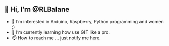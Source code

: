 ## 👋 Hi, I’m @RLBalane
- 👀 I’m interested in Arduino, Raspberry, Python programming and women ;)
- 🌱 I’m currently learning how use GIT like a pro.
- 📫 How to reach me ... just notify me here.

<!---
RLBalane/RLBalane is a ✨ special ✨ repository because its `README.md` (this file) appears on your GitHub profile.
You can click the Preview link to take a look at your changes.
--->
